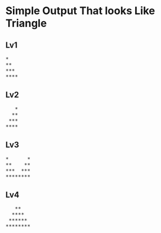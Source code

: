 <h1>Simple Output That looks Like Triangle</h1>
<h2>Lv1</h2>

<pre>
*   
**  
***
****
</pre>


<h2>Lv2</h2>
<pre>
   *   
  **  
 ***
****
</pre>


<h2>Lv3</h2>

<pre>
*      *
**    **
***  ***
********
</pre>


<h2>Lv4</h2>

<pre>
   **   
  ****  
 ******
********
</pre>

